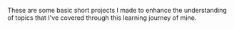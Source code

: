 These are some basic short projects I made to enhance the understanding of topics that I've covered through this learning journey of mine.
